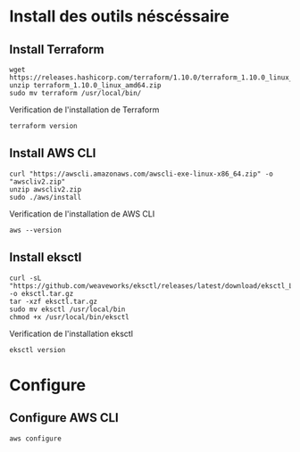 # Install des outils néscéssaire

## Install Terraform
```shell
wget https://releases.hashicorp.com/terraform/1.10.0/terraform_1.10.0_linux_amd64.zip
unzip terraform_1.10.0_linux_amd64.zip
sudo mv terraform /usr/local/bin/
```
Verification de l'installation de Terraform
```shell
terraform version
```

## Install AWS CLI
```shell
curl "https://awscli.amazonaws.com/awscli-exe-linux-x86_64.zip" -o "awscliv2.zip"
unzip awscliv2.zip
sudo ./aws/install
```
Verification de l'installation de AWS CLI
```shell
aws --version
```

## Install eksctl
```shell
curl -sL "https://github.com/weaveworks/eksctl/releases/latest/download/eksctl_Linux_amd64.tar.gz" -o eksctl.tar.gz
tar -xzf eksctl.tar.gz
sudo mv eksctl /usr/local/bin
chmod +x /usr/local/bin/eksctl
```
Verification de l'installation eksctl
```shell
eksctl version
```

# Configure 

## Configure AWS CLI
```shell
aws configure
```
